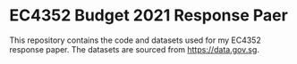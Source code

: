 # EC4352 Budget 2021 Response Paer

This repository contains the code and datasets used for my EC4352 response paper. The datasets are sourced from https://data.gov.sg. 
